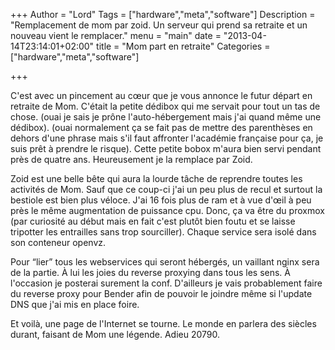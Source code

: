 +++
Author = "Lord"
Tags = ["hardware","meta","software"]
Description = "Remplacement de mom par zoid. Un serveur qui prend sa retraite et un nouveau vient le remplacer."
menu = "main"
date = "2013-04-14T23:14:01+02:00"
title = "Mom part en retraite"
Categories = ["hardware","meta","software"]

+++

C'est avec un pincement au cœur que je vous annonce le futur départ en retraite de Mom. C'était la petite dédibox qui me servait pour tout un tas de chose. (ouai je sais je prône l'auto-hébergement mais j'ai quand même une dédibox). (ouai normalement ça se fait pas de mettre des parenthèses en dehors d'une phrase mais s'il faut affronter l'académie française pour ça, je suis prêt à prendre le risque). Cette petite bobox m'aura bien servi pendant près de quatre ans. Heureusement je la remplace par Zoid.

Zoid est une belle bête qui aura la lourde tâche de reprendre toutes les activités de Mom. Sauf que ce coup-ci j'ai un peu plus de recul et surtout la bestiole est bien plus véloce. J'ai 16 fois plus de ram et à vue d'œil à peu près le même augmentation de puissance cpu. Donc, ça va être du proxmox (par curiosité au début mais en fait c'est plutôt bien foutu et se laisse tripotter les entrailles sans trop sourciller). Chaque service sera isolé dans son conteneur openvz.

Pour “lier” tous les webservices qui seront hébergés, un vaillant nginx sera de la partie. À lui les joies du reverse proxying dans tous les sens. À l'occasion je posterai surement la conf. D'ailleurs je vais probablement faire du reverse proxy pour Bender afin de pouvoir le joindre même si l'update DNS que j'ai mis en place foire.

Et voilà, une page de l'Internet se tourne. Le monde en parlera des siècles durant, faisant de Mom une légende. Adieu 20790.

